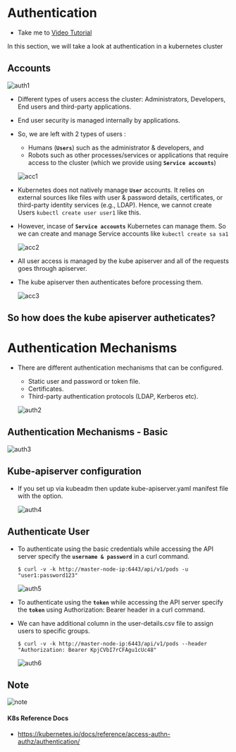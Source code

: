# Authentication

- Take me to [Video Tutorial](https://kodekloud.com/topic/authentication/)

In this section, we will take a look at authentication in a kubernetes cluster

## Accounts

![auth1](../../images/auth1.PNG)

- Different types of users access the cluster: Administrators, Developers, End users and third-party applications.
- End user security is managed internally by applications.
- So, we are left with 2 types of users :
  
  - Humans (**`Users`**) such as the administrator & developers, and
  - Robots such as other processes/services or applications that require access to the cluster (which we provide using **`Service accounts`**)
  
  ![acc1](../../images/acc1.PNG)
- Kubernetes does not natively manage **`User`** accounts. It relies on external sources like files with user & password details, certificates, or third-party identity services (e.g., LDAP). Hence, we cannot create Users `kubectl create user user1`  like this.
- However, incase of **`Service accounts`** Kubernetes can manage them. So we can create and manage Service accounts like `kubectl create sa sa1`

  ![acc2](../../images/acc2.PNG)

- All user access is managed by the kube apiserver and all of the requests goes through apiserver.
- The kube apiserver then authenticates before processing them.
  
  ![acc3](../../images/acc3.PNG)

## So how does the kube apiserver autheticates?

# Authentication Mechanisms

- There are different authentication mechanisms that can be configured.
  
  - Static user and password or token file.
  - Certificates.
  - Third-party authentication protocols (LDAP, Kerberos etc).
  
  ![auth2](../../images/auth2.PNG)

## Authentication Mechanisms - Basic

![auth3](../../images/auth3.PNG)

## Kube-apiserver configuration

- If you set up via kubeadm then update kube-apiserver.yaml manifest file with the option.
  
  ![auth4](../../images/auth4.PNG)

## Authenticate User

- To authenticate using the basic credentials while accessing the API server specify the **`username & password`** in a curl command.
  
  ```
  $ curl -v -k http://master-node-ip:6443/api/v1/pods -u "user1:password123"
  ```
  
  ![auth5](../../images/auth5.PNG)
- To authenticate using the **`token`**  while accessing the API server specify the **`token`** using Authorization: Bearer header in a curl command.
- We can have additional column in the user-details.csv file to assign users to specific groups.
  
  ```
  $ curl -v -k http://master-node-ip:6443/api/v1/pods --header "Authorization: Bearer KpjCVbI7rCFAgu1cUc48"
  ```
  
  ![auth6](../../images/auth6.PNG)

## Note

![note](../../images/note.PNG)

#### K8s Reference Docs

- https://kubernetes.io/docs/reference/access-authn-authz/authentication/

